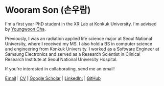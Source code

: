 # Wooram Son (손우람)

I'm a first year PhD student in the XR Lab at Konkuk University. I'm advised by [Youngwoon Cha](https://sites.google.com/site/youngwooncha/).

Previously, I was an radiation applied life science major at Seoul National University, where I received my MS. I also hold a BS in computer science and engineering from Konkuk University. I worked as a Software Engineer at Samsung Electronics and served as a Research Scientist in Clinical Research Institute at Seoul National University Hospital.

If you're interested in collaborating, send me an email!

[Email](mailto:wooram.son@gmail.com) | [CV](https://github.com/sonwr/xrlab-fall2023/blob/main/CV.md) | [Google Scholar](https://scholar.google.com/citations?user=hiY5HgoAAAAJ) | [LinkedIn:](https://www.linkedin.com/in/wooramson/) | [GitHub](https://github.com/sonwr)
